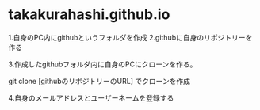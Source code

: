 # takakurahashi.github.io
1.自身のPC内にgithubというフォルダを作成
2.githubに自身のリポジトリーを作る

3.作成したgithubフォルダ内に自身のPCにクローンを作る。

git clone [githubのリポジトリーのURL]
でクローンを作成


4.自身のメールアドレスとユーザーネームを登録する

